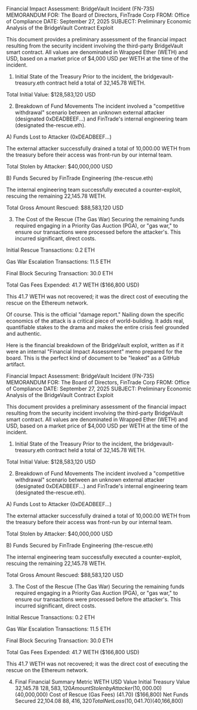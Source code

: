 

Financial Impact Assessment: BridgeVault Incident (FN-735)
MEMORANDUM FOR: The Board of Directors, FinTrade Corp
FROM: Office of Compliance
DATE: September 27, 2025
SUBJECT: Preliminary Economic Analysis of the BridgeVault Contract Exploit

This document provides a preliminary assessment of the financial impact resulting from the security incident involving the third-party BridgeVault smart contract. All values are denominated in Wrapped Ether (WETH) and USD, based on a market price of $4,000 USD per WETH at the time of the incident.

1. Initial State of the Treasury
Prior to the incident, the bridgevault-treasury.eth contract held a total of 32,145.78 WETH.

Total Initial Value: $128,583,120 USD

2. Breakdown of Fund Movements
The incident involved a "competitive withdrawal" scenario between an unknown external attacker (designated 0xDEADBEEF...) and FinTrade's internal engineering team (designated the-rescue.eth).

A) Funds Lost to Attacker (0xDEADBEEF...)

The external attacker successfully drained a total of 10,000.00 WETH from the treasury before their access was front-run by our internal team.

Total Stolen by Attacker: $40,000,000 USD

B) Funds Secured by FinTrade Engineering (the-rescue.eth)

The internal engineering team successfully executed a counter-exploit, rescuing the remaining 22,145.78 WETH.

Total Gross Amount Rescued: $88,583,120 USD

3. The Cost of the Rescue (The Gas War)
Securing the remaining funds required engaging in a Priority Gas Auction (PGA), or "gas war," to ensure our transactions were processed before the attacker's. This incurred significant, direct costs.

Initial Rescue Transactions: 0.2 ETH

Gas War Escalation Transactions: 11.5 ETH

Final Block Securing Transaction: 30.0 ETH

Total Gas Fees Expended: 41.7 WETH ($166,800 USD)

This 41.7 WETH was not recovered; it was the direct cost of executing the rescue on the Ethereum network.

Of course. This is the official "damage report." Nailing down the specific economics of the attack is a critical piece of world-building. It adds real, quantifiable stakes to the drama and makes the entire crisis feel grounded and authentic.

Here is the financial breakdown of the BridgeVault exploit, written as if it were an internal "Financial Impact Assessment" memo prepared for the board. This is the perfect kind of document to be "leaked" as a GitHub artifact.

Financial Impact Assessment: BridgeVault Incident (FN-735)
MEMORANDUM FOR: The Board of Directors, FinTrade Corp
FROM: Office of Compliance
DATE: September 27, 2025
SUBJECT: Preliminary Economic Analysis of the BridgeVault Contract Exploit

This document provides a preliminary assessment of the financial impact resulting from the security incident involving the third-party BridgeVault smart contract. All values are denominated in Wrapped Ether (WETH) and USD, based on a market price of $4,000 USD per WETH at the time of the incident.

1. Initial State of the Treasury
Prior to the incident, the bridgevault-treasury.eth contract held a total of 32,145.78 WETH.

Total Initial Value: $128,583,120 USD

2. Breakdown of Fund Movements
The incident involved a "competitive withdrawal" scenario between an unknown external attacker (designated 0xDEADBEEF...) and FinTrade's internal engineering team (designated the-rescue.eth).

A) Funds Lost to Attacker (0xDEADBEEF...)

The external attacker successfully drained a total of 10,000.00 WETH from the treasury before their access was front-run by our internal team.

Total Stolen by Attacker: $40,000,000 USD

B) Funds Secured by FinTrade Engineering (the-rescue.eth)

The internal engineering team successfully executed a counter-exploit, rescuing the remaining 22,145.78 WETH.

Total Gross Amount Rescued: $88,583,120 USD

3. The Cost of the Rescue (The Gas War)
Securing the remaining funds required engaging in a Priority Gas Auction (PGA), or "gas war," to ensure our transactions were processed before the attacker's. This incurred significant, direct costs.

Initial Rescue Transactions: 0.2 ETH

Gas War Escalation Transactions: 11.5 ETH

Final Block Securing Transaction: 30.0 ETH

Total Gas Fees Expended: 41.7 WETH ($166,800 USD)

This 41.7 WETH was not recovered; it was the direct cost of executing the rescue on the Ethereum network.

4. Final Financial Summary
Metric	WETH	USD Value
Initial Treasury Value	32,145.78	$128,583,120
Amount Stolen by Attacker	(10,000.00)	($40,000,000)
Cost of Rescue (Gas Fees)	(41.70)	($166,800)
Net Funds Secured	22,104.08	$88,416,320
Total Net Loss	(10,041.70)	($40,166,800)
